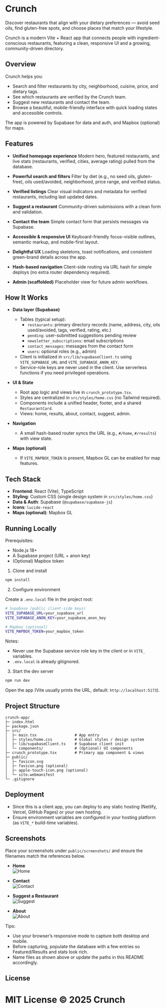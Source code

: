 # Crunch

Discover restaurants that align with your dietary preferences — avoid seed oils, find gluten-free spots, and choose places that match your lifestyle.

Crunch is a modern Vite + React app that connects people with ingredient-conscious restaurants, featuring a clean, responsive UI and a growing, community-driven directory.

## Overview

Crunch helps you:
- Search and filter restaurants by city, neighborhood, cuisine, price, and dietary tags.
- See which restaurants are verified by the Crunch team.
- Suggest new restaurants and contact the team.
- Browse a beautiful, mobile-friendly interface with quick loading states and accessible controls.

The app is powered by Supabase for data and auth, and Mapbox (optional) for maps.

## Features

- **Unified homepage experience**
  Modern hero, featured restaurants, and live stats (restaurants, verified, cities, average rating) pulled from the database.

- **Powerful search and filters**
  Filter by diet (e.g., no seed oils, gluten-free), oils used/avoided, neighborhood, price range, and verified status.

- **Verified listings**
  Clear visual indicators and metadata for verified restaurants, including last updated dates.

- **Suggest a restaurant**
  Community-driven submissions with a clean form and validation.

- **Contact the team**
  Simple contact form that persists messages via Supabase.

- **Accessible & responsive UI**
  Keyboard-friendly focus-visible outlines, semantic markup, and mobile-first layout.

- **Delightful UX**
  Loading skeletons, toast notifications, and consistent green-brand details across the app.

- **Hash-based navigation**
  Client-side routing via URL hash for simple deploys (no extra router dependency required).

- **Admin (scaffolded)**
  Placeholder view for future admin workflows.

## How It Works

- **Data layer (Supabase)**
  - Tables (typical setup):
    - `restaurants`: primary directory records (name, address, city, oils used/avoided, tags, verified, rating, etc.)
    - `pending`: user-submitted suggestions pending review
    - `newsletter_subscriptions`: email subscriptions
    - `contact_messages`: messages from the contact form
    - `users`: optional roles (e.g., admin)
  - Client is initialized in `src/lib/supabaseClient.ts` using `VITE_SUPABASE_URL` and `VITE_SUPABASE_ANON_KEY`.
  - Service-role keys are never used in the client. Use serverless functions if you need privileged operations.

- **UI & State**
  - Root app logic and views live in `crunch_prototype.tsx`.
  - Styles are centralized in `src/styles/home.css` (no Tailwind required).
  - Components include a unified header, footer, and a shared `RestaurantCard`.
  - Views: home, results, about, contact, suggest, admin.

- **Navigation**
  - A small hash-based router syncs the URL (e.g., `#/home`, `#/results`) with view state.

- **Maps (optional)**
  - If `VITE_MAPBOX_TOKEN` is present, Mapbox GL can be enabled for map features.

## Tech Stack

- **Frontend**: React (Vite), TypeScript
- **Styling**: Custom CSS (single design system in `src/styles/home.css`)
- **Data & Auth**: Supabase (`@supabase/supabase-js`)
- **Icons**: `lucide-react`
- **Maps (optional)**: Mapbox GL

## Running Locally

Prerequisites:
- Node.js 18+
- A Supabase project (URL + anon key)
- (Optional) Mapbox token

1) Clone and install

```bash
npm install
```

2) Configure environment

Create a `.env.local` file in the project root:

```bash
# Supabase (public client-side keys)
VITE_SUPABASE_URL=your_supabase_url
VITE_SUPABASE_ANON_KEY=your_supabase_anon_key

# Mapbox (optional)
VITE_MAPBOX_TOKEN=your_mapbox_token
```

Notes:
- Never use the Supabase service role key in the client or in `VITE_` variables.
- `.env.local` is already gitignored.

3) Start the dev server

```bash
npm run dev
```

Open the app (Vite usually prints the URL, default: `http://localhost:5173`).

## Project Structure

```
crunch-app/
├─ index.html
├─ package.json
├─ src/
│  ├─ main.tsx                 # App entry
│  ├─ styles/home.css          # Global styles / design system
│  ├─ lib/supabaseClient.ts    # Supabase client init
│  └─ components/              # (Optional) UI components
├─ crunch_prototype.tsx        # Primary app component & views
├─ public/
│  ├─ favicon.svg
│  ├─ favicon.png (optional)
│  ├─ apple-touch-icon.png (optional)
│  └─ site.webmanifest
└─ .gitignore
```

## Deployment

- Since this is a client app, you can deploy to any static hosting (Netlify, Vercel, GitHub Pages) or your own hosting.
- Ensure environment variables are configured in your hosting platform (as `VITE_*` build-time variables).

## Screenshots

Place your screenshots under `public/screenshots/` and ensure the filenames match the references below.

- **Home**  
  ![Home](public/screenshots/home.png)

- **Contact**  
  ![Contact](public/screenshots/contact.png)

- **Suggest a Restaurant**  
  ![Suggest](public/screenshots/suggest.png)

- **About**  
  ![About](public/screenshots/about.png)

Tips:
- Use your browser’s responsive mode to capture both desktop and mobile.
- Before capturing, populate the database with a few entries so Featured/Results and stats look rich.
- Name files as shown above or update the paths in this README accordingly.

## License

MIT License © 2025 Crunch
=======
